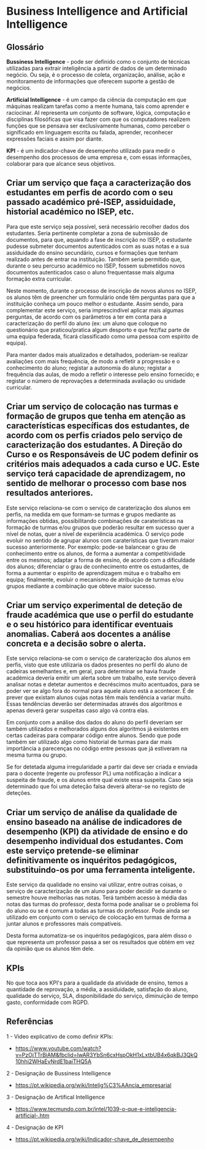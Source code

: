 # Business Intelligence and Artificial Intelligence

## Glossário ##
**Bussiness Intelligence** - pode ser definido como o conjunto de técnicas utilizadas para extrair inteligência a partir de dados de um determinado negócio. Ou seja, é o processo de coleta, organização, análise, ação e monitoramento de informações que oferecem suporte a gestão de negócios. 

**Artificial Intelligence** - é um campo da ciência da computação em que máquinas realizam tarefas como a mente humana, tais como aprender e raciocinar. AI representa um conjunto de software, lógica, computação e disciplinas filosóficas que visa fazer com que os computadores realizem funções que se pensava ser exclusivamente humanas, como perceber o significado em linguagem escrita ou falada, aprender, reconhecer expressões faciais e assim por diante. 

**KPI** - é um indicador-chave de desempenho utilizado para medir o desempenho dos processos de uma empresa e, com essas informações, colaborar para que alcance seus objetivos.

##  Criar um serviço que faça a caracterização dos estudantes em perfis de acordo com o seu passado académico pré-ISEP, assiduidade, historial académico no ISEP, etc.

Para que este serviço seja possível, será necessário recolher dados dos estudantes. Seria pertinente completar a zona de submissão de documentos, para que, aquando a fase de inscrição no ISEP, o estudante pudesse submeter documentos autenticados com as suas notas e a sua assiduidade do ensino secundário, cursos e formações que tenham realizado antes de entrar na instituição. Também seria permitido que, durante o seu percurso académico no ISEP, fossem submetidos novos documentos autenticados caso o aluno frequentasse mais alguma formação extra curricular.

Neste momento, durante o processo de inscrição de novos alunos no ISEP, os alunos têm de preencher um formulário onde têm perguntas para que a instituição conheça um pouco melhor o estudante. Assim sendo, para complementar este serviço, seria imprescindível aplicar mais algumas perguntas, de acordo com os parâmetros a ter em conta para a caracterização do perfil do aluno (ex: um aluno que coloque no questionário que praticou/pratica algum desporto e que fez/faz parte de uma equipa federada, ficará classificado como uma pessoa com espírito de equipa).

Para manter dados mais atualizados e detalhados, poderiam-se realizar avaliações com mais frequência, de modo a refletir a progressão e o conhecimento do aluno; registar a autonomia do aluno; registar a frequência das aulas, de modo a refletir o interesse pelo ensino fornecido; e registar o número de reprovações a determinada avaliação ou unidade curricular.

##  Criar um serviço de colocação nas turmas e formação de grupos que tenha em atenção as características específicas dos estudantes, de acordo com os perfis criados pelo serviço de caracterização dos estudantes. A Direção do Curso e os Responsáveis de UC podem definir os critérios mais adequados a cada curso e UC. Este serviço terá capacidade de aprendizagem, no sentido de melhorar o processo com base nos resultados anteriores.

Este serviço relaciona-se com o serviço de caraterização dos alunos em perfis, na medida em que formam-se turmas e grupos mediante as informações obtidas, possibilitando combinações de caraterísticas na formação de turmas e/ou grupos que poderão resultar em sucesso quer a nível de notas, quer a nível de experiência académica. O serviço pode evoluir no sentido de agrupar alunos com caraterísticas que tiveram maior sucesso anteriormente. Por exemplo: pode-se balancear o grau de conhecimento entre os alunos, de forma a aumentar a competitividade entre os mesmos; adaptar a forma de ensino, de acordo com a dificuldade dos alunos; diferenciar o grau de conhecimento entre os estudantes, de forma a aumentar o espírito de aprendizagem mútua e o trabalho em equipa; finalmente, evoluir o mecanismo de atribuição de turmas e/ou grupos mediante a combinação que obteve maior sucesso.

##  Criar um serviço experimental de deteção de fraude académica que use o perfil do estudante e o seu histórico para identificar eventuais anomalias. Caberá aos docentes a análise concreta e a decisão sobre o alerta.

Este serviço relaciona-se com o serviço de caraterização dos alunos em perfis, visto que este utilizaria os dados presentes no perfil do aluno de cadeiras semelhantes e, em geral, para determinar se havia fraude académica deveria emitir um alerta sobre um trabalho, este serviço deverá analisar notas e detetar aumentos e decréscimos muito acentuados, para se poder ver se algo fora do normal para aquele aluno está a acontecer. É de prever que existam alunos cujas notas têm mais tendência a variar muito. Essas tendências deverão ser determinadas através dos algoritmos e apenas deverá gerar suspeitas caso algo vá contra elas.

Em conjunto com a análise dos dados do aluno do perfil deveriam ser também utilizados e melhorados alguns dos algoritmos já existentes em certas cadeiras para comparar código  entre alunos. Sendo que pode também ser utilizado algo como historial de turmas para dar mais importância a parecenças no código entre pessoas que já estiveram na mesma turma ou grupo.

Se for detetada alguma irregularidade a partir dai deve  ser criada e enviada para o docente (regente ou professor PL) uma notificação a indicar a suspeita de fraude, e os alunos entre qual existe essa suspeita. Caso seja determinado que foi uma deteção falsa deverá alterar-se no registo de deteções.

##  Criar um serviço de análise da qualidade de ensino baseado na análise de indicadores de desempenho (KPI) da atividade de ensino e do desempenho individual dos estudantes. Com este serviço pretende-se eliminar definitivamente os inquéritos pedagógicos, substituindo-os por uma ferramenta inteligente.

Este serviço da qualidade no ensino vai utilizar, entre outras coisas, o serviço de caracterização de um aluno para poder decidir se durante o semestre houve melhorias nas notas. Terá também acesso à média das notas das turmas do professor, desta forma pode analisar se o problema foi do aluno ou se é comum a todas as turmas do professor.
Pode ainda ser utilizado em conjunto com o serviço de colocação em turmas de forma a juntar alunos e professores mais compatíveis.

Desta forma automatiza-se os inquéritos pedagógicos, para além disso o que representa um professor passa a ser os resultados que obtém em vez da opinião que os alunos têm dele.

## KPIs
No que toca aos KPI's para a qualidade da atividade de ensino, temos a quantidade de reprovação, a média, a assiduidade, satisfação do aluno, qualidade do serviço, SLA, disponibilidade do serviço, diminuição de tempo gasto, conformidade com RGPD.

## Referências ##
1 - Video explicativo de como definir KPIs:
+ https://www.youtube.com/watch?v=PzOjTTrBiAM&fbclid=IwAR3YbSn6cxHspOkH1xLxtbUB4x6qkBJ3QkQ10hhi2WHaEvNrdE1baiTHQ5A

2 - Designação de Bussiness Intelligence
+ https://pt.wikipedia.org/wiki/Intelig%C3%AAncia_empresarial

3 - Designação de Artifical Intelligence 
+ https://www.tecmundo.com.br/intel/1039-o-que-e-inteligencia-artificial-.htm

4 - Designação de KPI
+ https://pt.wikipedia.org/wiki/Indicador-chave_de_desempenho